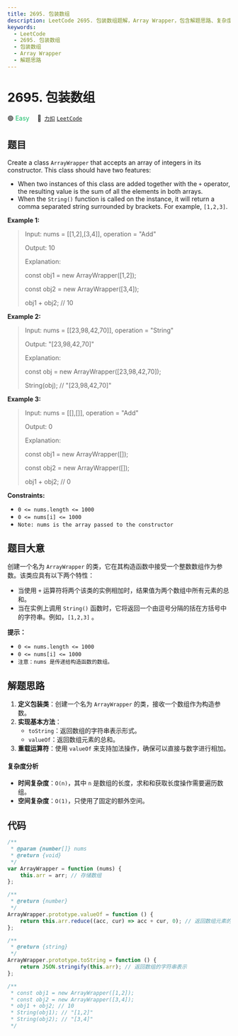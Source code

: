 ```yaml
---
title: 2695. 包装数组
description: LeetCode 2695. 包装数组题解，Array Wrapper，包含解题思路、复杂度分析以及完整的 JavaScript 代码实现。
keywords:
  - LeetCode
  - 2695. 包装数组
  - 包装数组
  - Array Wrapper
  - 解题思路
---
```


# 2695. 包装数组

🟢 <font color=#15bd66>Easy</font>&emsp; 🔗&ensp;[`力扣`](https://leetcode.cn/problems/array-wrapper) [`LeetCode`](https://leetcode.com/problems/array-wrapper)

## 题目

Create a class `ArrayWrapper` that accepts an array of integers in its
constructor. This class should have two features:

- When two instances of this class are added together with the `+` operator, the resulting value is the sum of all the elements in both arrays.
- When the `String()` function is called on the instance, it will return a comma separated string surrounded by brackets. For example, `[1,2,3]`.

**Example 1:**

> Input: nums = [[1,2],[3,4]], operation = "Add"
>
> Output: 10
>
> Explanation:
>
> const obj1 = new ArrayWrapper([1,2]);
>
> const obj2 = new ArrayWrapper([3,4]);
>
> obj1 + obj2; // 10

**Example 2:**

> Input: nums = [[23,98,42,70]], operation = "String"
>
> Output: "[23,98,42,70]"
>
> Explanation:
>
> const obj = new ArrayWrapper([23,98,42,70]);
>
> String(obj); // "[23,98,42,70]"

**Example 3:**

> Input: nums = [[],[]], operation = "Add"
>
> Output: 0
>
> Explanation:
>
> const obj1 = new ArrayWrapper([]);
>
> const obj2 = new ArrayWrapper([]);
>
> obj1 + obj2; // 0

**Constraints:**

- `0 <= nums.length <= 1000`
- `0 <= nums[i] <= 1000`
- `Note: nums is the array passed to the constructor`

## 题目大意

创建一个名为 `ArrayWrapper` 的类，它在其构造函数中接受一个整数数组作为参数。该类应具有以下两个特性：

- 当使用 `+` 运算符将两个该类的实例相加时，结果值为两个数组中所有元素的总和。
- 当在实例上调用 `String()` 函数时，它将返回一个由逗号分隔的括在方括号中的字符串。例如，`[1,2,3]` 。

**提示：**

- `0 <= nums.length <= 1000`
- `0 <= nums[i] <= 1000`
- `注意：nums 是传递给构造函数的数组。`

## 解题思路

1. **定义包装类**：创建一个名为 `ArrayWrapper` 的类，接收一个数组作为构造参数。
2. **实现基本方法**：
   - `toString`：返回数组的字符串表示形式。
   - `valueOf`：返回数组元素的总和。
3. **重载运算符**：使用 `valueOf` 来支持加法操作，确保可以直接与数字进行相加。

#### 复杂度分析

- **时间复杂度**：`O(n)`，其中 `n` 是数组的长度，求和和获取长度操作需要遍历数组。
- **空间复杂度**：`O(1)`，只使用了固定的额外空间。

## 代码

```javascript
/**
 * @param {number[]} nums
 * @return {void}
 */
var ArrayWrapper = function (nums) {
	this.arr = arr; // 存储数组
};

/**
 * @return {number}
 */
ArrayWrapper.prototype.valueOf = function () {
	return this.arr.reduce((acc, cur) => acc + cur, 0); // 返回数组元素的总和
};

/**
 * @return {string}
 */
ArrayWrapper.prototype.toString = function () {
	return JSON.stringify(this.arr); // 返回数组的字符串表示
};

/**
 * const obj1 = new ArrayWrapper([1,2]);
 * const obj2 = new ArrayWrapper([3,4]);
 * obj1 + obj2; // 10
 * String(obj1); // "[1,2]"
 * String(obj2); // "[3,4]"
 */
```
